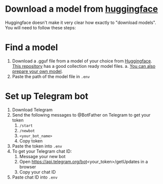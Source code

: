 # Download a model from [huggingface](https://huggingface.co/)

Huggingface doesn't make it very clear how exactly to "download models". You will need to follow these steps:


# Find a model
1. Download a .gguf file from a model of your choice from [Huggingface](https://huggingface.co). [This repository](https://huggingface.co/TheBloke/Llama-2-7B-GGUF/tree/main) has a good collection ready model files.
    a. [You can also prepare your own model](C:\\Users\\berre\\Downloads\\llama-2-7b.Q2_K.gguf).
2. Paste the path of the model file in `.env`

# Set up Telegram bot
1. Download Telegram
2. Send the following messages to @BotFather on Telegram to get your token
    1. `/start`
    2. `/newbot`
    3. `<your_bot_name>`
    4. Copy token
3. Paste the token into `.env`
3. To get your Telegram chat ID:
    1. Message your new bot
    2. Open https://api.telegram.org/bot<your_token>/getUpdates in a browser
    3. Copy your chat ID
3. Paste chat ID into `.env`